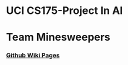 # UCI CS175-Project In AI
# Team Minesweepers
### [Github Wiki Pages](https://wenhankong.github.io/Minesweepers/)
